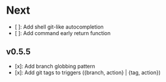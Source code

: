 # Next

- [ ]: Add shell git-like autocompletion
- [ ]: Add command early return function

## v0.5.5

- [x]: Add branch globbing pattern
- [x]: Add git tags to triggers ({branch, action} | {tag, action})
